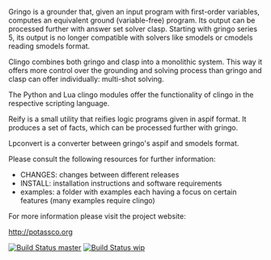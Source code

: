 Gringo is a grounder that, given an input program with first-order variables,
computes an equivalent ground (variable-free) program. Its output can be
processed further with answer set solver clasp. Starting with gringo series 5,
its output is no longer compatible with solvers like smodels or cmodels reading
smodels format.

Clingo combines both gringo and clasp into a monolithic system. This way it
offers more control over the grounding and solving process than gringo and
clasp can offer individually: multi-shot solving.

The Python and Lua clingo modules offer the functionality of clingo in the
respective scripting language.

Reify is a small utility that reifies logic programs given in aspif format.
It produces a set of facts, which can be processed further with gringo.

Lpconvert is a converter between gringo's aspif and smodels format.

Please consult the following resources for further information:

  - CHANGES:  changes between different releases
  - INSTALL:  installation instructions and software requirements
  - examples: a folder with examples each having a focus on certain features
              (many examples require clingo)

For more information please visit the project website:

  http://potassco.org

[![Build Status master](https://badges.herokuapp.com/travis/potassco/clingo?branch=master&label=master)](https://travis-ci.org/potassco/clingo?branch=master)
[![Build Status wip](https://badges.herokuapp.com/travis/potassco/clingo?branch=wip&label=wip)](https://travis-ci.org/potassco/clingo?branch=wip)
